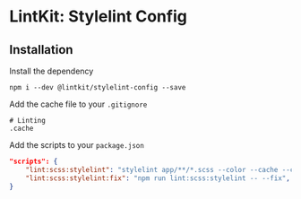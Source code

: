# LintKit: Stylelint Config

## Installation

Install the dependency

```
npm i --dev @lintkit/stylelint-config --save
```

Add the cache file to your `.gitignore`

```
# Linting
.cache
```

Add the scripts to your `package.json`

```json
"scripts": {
	"lint:scss:stylelint": "stylelint app/**/*.scss --color --cache --config node_modules/@lintkit/stylelint-config/stylelint.config.mjs --ignore-path node_modules/@lintkit/stylelint-config/.stylelintignore --cache-location .cache/ --cache-strategy content",
    "lint:scss:stylelint:fix": "npm run lint:scss:stylelint -- --fix",
}
```
